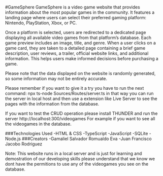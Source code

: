 #GameSphere
GameSphere is a video game website that provides information about the most popular games in the community. It features a landing page where users can select their preferred gaming platform: Nintendo, PlayStation, Xbox, or PC.

Once a platform is selected, users are redirected to a dedicated page displaying all available video games from that platform’s database. Each game preview includes an image, title, and genre. When a user clicks on a game card, they are taken to a detailed page containing a brief game description, user reviews, a trailer, official website links, and additional information. This helps users make informed decisions before purchasing a game.

Please note that the data displayed on the website is randomly generated, so some information may not be entirely accurate.

Please remember if you want to give it a try you have to run the next command: npx ts-node Sources/Routes/server.ts in that way you can run the server in local host and then use a extension like Live Server to see the pages with the information from the database.

If you want to test the CRUD operation please install THUNDER and run the server 
http://localhost:300/videogames For example if you want to see all the videogames in the database.

###Technologies Used
  -HTML & CSS
  -TypeScript
  -JavaScript
  -SQLite
  -Node.js
###Creators
  -Gamaliel Salvador Romualdo Eva
  -Juan Francisco Jacobo Rodriguez

Note:
This website runs in a local server and is just for learning and demostration of our developing skills please understand that we know we dont have the permitions to use any of the videogames you see on the database.
